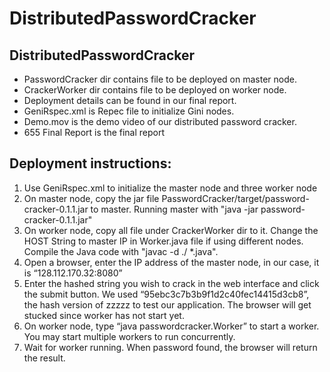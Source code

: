 # DistributedPasswordCracker
## DistributedPasswordCracker
* PasswordCracker dir contains file to be deployed on master node.
* CrackerWorker dir contains file to be deployed on worker node.
* Deployment details can be found in our final report.
* GeniRspec.xml is Repec file to initialize Gini nodes.
* Demo.mov is the demo video of our distributed password cracker.
* 655 Final Report is the final report
## Deployment instructions:
1. Use GeniRspec.xml to initialize the master node and three worker node
2. On master node, copy the jar file PasswordCracker/target/password-cracker-0.1.1.jar to master. Running master with "java -jar password-cracker-0.1.1.jar"
3. On worker node, copy all file under CrackerWorker dir to it. Change the HOST String to master IP in Worker.java file if using different nodes. Compile the Java code with "javac -d ./ *.java".
4. Open a browser, enter the IP address of the master node, in our case, it is
“128.112.170.32:8080”
5. Enter the hashed string you wish to crack in the web interface and click the submit button. We used “95ebc3c7b3b9f1d2c40fec14415d3cb8”, the hash version of zzzzz to test our application. The browser will get stucked since worker has not start yet.
6. On worker node, type “java passwordcracker.Worker” to start a worker. You may start multiple workers to run concurrently.
7. Wait for worker running. When password found, the browser will return the result.
 